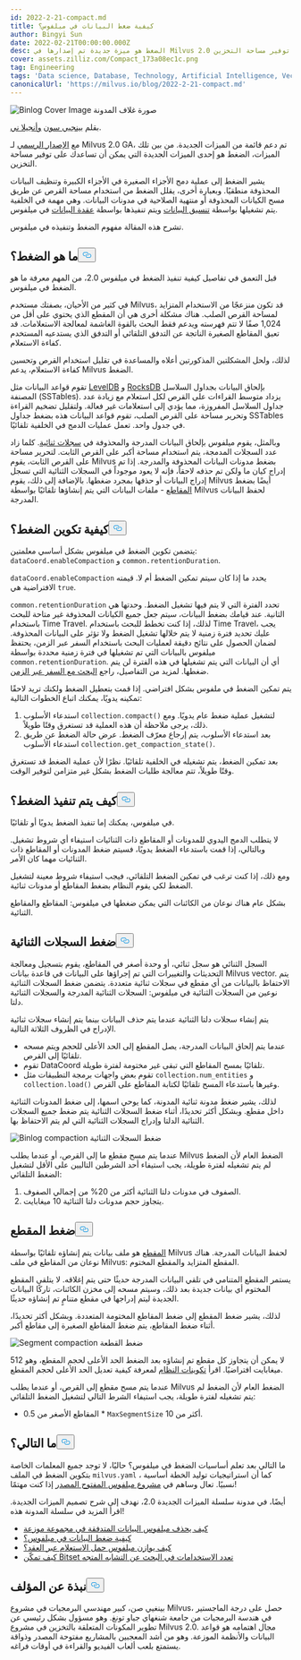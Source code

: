 ```yaml
---
id: 2022-2-21-compact.md
title: كيفية ضغط البيانات في ميلفوس؟
author: Bingyi Sun
date: 2022-02-21T00:00:00.000Z
desc: الضغط هو ميزة جديدة تم إصدارها في Milvus 2.0 تساعدك على توفير مساحة التخزين.
cover: assets.zilliz.com/Compact_173a08ec1c.png
tag: Engineering
tags: 'Data science, Database, Technology, Artificial Intelligence, Vector Management'
canonicalUrl: 'https://milvus.io/blog/2022-2-21-compact.md'
---
```

<p>
  
   <span class="img-wrapper"> <img translate="no" src="https://assets.zilliz.com/Compact_173a08ec1c.png" alt="Binlog Cover Image" class="doc-image" id="binlog-cover-image" />
   </span> <span class="img-wrapper"> <span>صورة غلاف المدونة</span> </span></p>
<p>بقلم <a href="https://github.com/sunby">بينجيي سون</a> <a href="https://www.linkedin.com/in/yiyun-n-2aa713163/">وأنجيلا ني</a>.</p>
<p>مع <a href="https://milvus.io/blog/2022-1-25-annoucing-general-availability-of-milvus-2-0.md">الإصدار الرسمي</a> لـ Milvus 2.0 GA، تم دعم قائمة من الميزات الجديدة. من بين تلك الميزات، الضغط هو إحدى الميزات الجديدة التي يمكن أن تساعدك على توفير مساحة التخزين.</p>
<p>يشير الضغط إلى عملية دمج الأجزاء الصغيرة في الأجزاء الكبيرة وتنظيف البيانات المحذوفة منطقيًا. وبعبارة أخرى، يقلل الضغط من استخدام مساحة القرص عن طريق مسح الكيانات المحذوفة أو منتهية الصلاحية في مدونات البيانات. وهي مهمة في الخلفية يتم تشغيلها بواسطة <a href="https://milvus.io/docs/v2.0.x/four_layers.md#Data-coordinator-data-coord">تنسيق البيانات</a> ويتم تنفيذها بواسطة <a href="https://milvus.io/docs/v2.0.x/four_layers.md#Data-node">عقدة البيانات</a> في ميلفوس.</p>
<p>تشرح هذه المقالة مفهوم الضغط وتنفيذه في ميلفوس.</p>
<h2 id="What-is-compaction" class="common-anchor-header">ما هو الضغط؟<button data-href="#What-is-compaction" class="anchor-icon" translate="no">
      <svg translate="no"
        aria-hidden="true"
        focusable="false"
        height="20"
        version="1.1"
        viewBox="0 0 16 16"
        width="16"
      >
        <path
          fill="#0092E4"
          fill-rule="evenodd"
          d="M4 9h1v1H4c-1.5 0-3-1.69-3-3.5S2.55 3 4 3h4c1.45 0 3 1.69 3 3.5 0 1.41-.91 2.72-2 3.25V8.59c.58-.45 1-1.27 1-2.09C10 5.22 8.98 4 8 4H4c-.98 0-2 1.22-2 2.5S3 9 4 9zm9-3h-1v1h1c1 0 2 1.22 2 2.5S13.98 12 13 12H9c-.98 0-2-1.22-2-2.5 0-.83.42-1.64 1-2.09V6.25c-1.09.53-2 1.84-2 3.25C6 11.31 7.55 13 9 13h4c1.45 0 3-1.69 3-3.5S14.5 6 13 6z"
        ></path>
      </svg>
    </button></h2><p>قبل التعمق في تفاصيل كيفية تنفيذ الضغط في ميلفوس 2.0، من المهم معرفة ما هو الضغط في ميلفوس.</p>
<p>في كثير من الأحيان، بصفتك مستخدم Milvus، قد تكون منزعجًا من الاستخدام المتزايد لمساحة القرص الصلب. هناك مشكلة أخرى هي أن المقطع الذي يحتوي على أقل من 1,024 صفًا لا تتم فهرسته ويدعم فقط البحث بالقوة الغاشمة لمعالجة الاستعلامات. قد تعيق المقاطع الصغيرة الناتجة عن التدفق التلقائي أو التدفق الذي يستدعيه المستخدم كفاءة الاستعلام.</p>
<p>لذلك، ولحل المشكلتين المذكورتين أعلاه والمساعدة في تقليل استخدام القرص وتحسين كفاءة الاستعلام، يدعم Milvus الضغط.</p>
<p>تقوم قواعد البيانات مثل <a href="https://github.com/google/leveldb">LevelDB</a> و <a href="http://rocksdb.org/">RocksDB</a> بإلحاق البيانات بجداول السلاسل المصنفة (SSTables). يزداد متوسط القراءات على القرص لكل استعلام مع زيادة عدد جداول السلاسل المفروزة، مما يؤدي إلى استعلامات غير فعالة. ولتقليل تضخيم القراءة وتحرير مساحة على القرص الصلب، تقوم قواعد البيانات هذه بضغط جداول SSTables في جدول واحد. تعمل عمليات الدمج في الخلفية تلقائيًا.</p>
<p>وبالمثل، يقوم ميلفوس بإلحاق البيانات المدرجة والمحذوفة في <a href="https://github.com/milvus-io/milvus/blob/master/docs/developer_guides/chap08_binlog.md">سجلات ثنائية</a>. كلما زاد عدد السجلات المدمجة، يتم استخدام مساحة أكبر على القرص الثابت. لتحرير مساحة على القرص الثابت، يقوم Milvus بضغط مدونات البيانات المحذوفة والمدرجة. إذا تم إدراج كيان ما ولكن تم حذفه لاحقاً، فإنه لا يعود موجوداً في السجلات الثنائية التي تسجل إدراج البيانات أو حذفها بمجرد ضغطها. بالإضافة إلى ذلك، يقوم Milvus أيضًا بضغط <a href="https://milvus.io/docs/v2.0.x/glossary.md#Segment">المقاطع</a> - ملفات البيانات التي يتم إنشاؤها تلقائيًا بواسطة Milvus لحفظ البيانات المدرجة.</p>
<h2 id="How-to-configure-compaction" class="common-anchor-header">كيفية تكوين الضغط؟<button data-href="#How-to-configure-compaction" class="anchor-icon" translate="no">
      <svg translate="no"
        aria-hidden="true"
        focusable="false"
        height="20"
        version="1.1"
        viewBox="0 0 16 16"
        width="16"
      >
        <path
          fill="#0092E4"
          fill-rule="evenodd"
          d="M4 9h1v1H4c-1.5 0-3-1.69-3-3.5S2.55 3 4 3h4c1.45 0 3 1.69 3 3.5 0 1.41-.91 2.72-2 3.25V8.59c.58-.45 1-1.27 1-2.09C10 5.22 8.98 4 8 4H4c-.98 0-2 1.22-2 2.5S3 9 4 9zm9-3h-1v1h1c1 0 2 1.22 2 2.5S13.98 12 13 12H9c-.98 0-2-1.22-2-2.5 0-.83.42-1.64 1-2.09V6.25c-1.09.53-2 1.84-2 3.25C6 11.31 7.55 13 9 13h4c1.45 0 3-1.69 3-3.5S14.5 6 13 6z"
        ></path>
      </svg>
    </button></h2><p>يتضمن تكوين الضغط في ميلفوس بشكل أساسي معلمتين: <code translate="no">dataCoord.enableCompaction</code> و <code translate="no">common.retentionDuration</code>.</p>
<p><code translate="no">dataCoord.enableCompaction</code> يحدد ما إذا كان سيتم تمكين الضغط أم لا. قيمته الافتراضية هي <code translate="no">true</code>.</p>
<p><code translate="no">common.retentionDuration</code> تحدد الفترة التي لا يتم فيها تشغيل الضغط. وحدتها هي الثانية. عند قيامك بضغط البيانات، سيتم جعل جميع الكيانات المحذوفة غير متاحة للبحث باستخدام Time Travel. لذلك، إذا كنت تخطط للبحث باستخدام Time Travel، يجب عليك تحديد فترة زمنية لا يتم خلالها تشغيل الضغط ولا تؤثر على البيانات المحذوفة. لضمان الحصول على نتائج دقيقة لعمليات البحث باستخدام السفر عبر الزمن، يحتفظ ميلفوس بالبيانات التي تم تشغيلها في فترة زمنية محددة بواسطة <code translate="no">common.retentionDuration</code>. أي أن البيانات التي يتم تشغيلها في هذه الفترة لن يتم ضغطها. لمزيد من التفاصيل، راجع <a href="https://milvus.io/docs/v2.0.x/timetravel.md">البحث مع السفر عبر الزمن</a>.</p>
<p>يتم تمكين الضغط في ملفوس بشكل افتراضي. إذا قمت بتعطيل الضغط ولكنك تريد لاحقًا تمكينه يدويًا، يمكنك اتباع الخطوات التالية:</p>
<ol>
<li>استدعاء الأسلوب <code translate="no">collection.compact()</code> لتشغيل عملية ضغط عام يدويًا. ومع ذلك، يرجى ملاحظة أن هذه العملية قد تستغرق وقتًا طويلاً.</li>
<li>بعد استدعاء الأسلوب، يتم إرجاع معرّف الضغط. عرض حالة الضغط عن طريق استدعاء الأسلوب <code translate="no">collection.get_compaction_state()</code>.</li>
</ol>
<p>بعد تمكين الضغط، يتم تشغيله في الخلفية تلقائيًا. نظرًا لأن عملية الضغط قد تستغرق وقتًا طويلاً، تتم معالجة طلبات الضغط بشكل غير متزامن لتوفير الوقت.</p>
<h2 id="How-to-implement-compaction" class="common-anchor-header">كيف يتم تنفيذ الضغط؟<button data-href="#How-to-implement-compaction" class="anchor-icon" translate="no">
      <svg translate="no"
        aria-hidden="true"
        focusable="false"
        height="20"
        version="1.1"
        viewBox="0 0 16 16"
        width="16"
      >
        <path
          fill="#0092E4"
          fill-rule="evenodd"
          d="M4 9h1v1H4c-1.5 0-3-1.69-3-3.5S2.55 3 4 3h4c1.45 0 3 1.69 3 3.5 0 1.41-.91 2.72-2 3.25V8.59c.58-.45 1-1.27 1-2.09C10 5.22 8.98 4 8 4H4c-.98 0-2 1.22-2 2.5S3 9 4 9zm9-3h-1v1h1c1 0 2 1.22 2 2.5S13.98 12 13 12H9c-.98 0-2-1.22-2-2.5 0-.83.42-1.64 1-2.09V6.25c-1.09.53-2 1.84-2 3.25C6 11.31 7.55 13 9 13h4c1.45 0 3-1.69 3-3.5S14.5 6 13 6z"
        ></path>
      </svg>
    </button></h2><p>في ميلفوس، يمكنك إما تنفيذ الضغط يدويًا أو تلقائيًا.</p>
<p>لا يتطلب الدمج اليدوي للمدونات أو المقاطع ذات الثنائيات استيفاء أي شروط تشغيل. وبالتالي، إذا قمت باستدعاء الضغط يدويًا، فسيتم ضغط المدونات أو المقاطع ذات الثنائيات مهما كان الأمر.</p>
<p>ومع ذلك، إذا كنت ترغب في تمكين الضغط التلقائي، فيجب استيفاء شروط معينة لتشغيل الضغط لكي يقوم النظام بضغط المقاطع أو مدونات ثنائية.</p>
<p>بشكل عام هناك نوعان من الكائنات التي يمكن ضغطها في ميلفوس: المقاطع والمقاطع الثنائية.</p>
<h2 id="Binlog-compaction" class="common-anchor-header">ضغط السجلات الثنائية<button data-href="#Binlog-compaction" class="anchor-icon" translate="no">
      <svg translate="no"
        aria-hidden="true"
        focusable="false"
        height="20"
        version="1.1"
        viewBox="0 0 16 16"
        width="16"
      >
        <path
          fill="#0092E4"
          fill-rule="evenodd"
          d="M4 9h1v1H4c-1.5 0-3-1.69-3-3.5S2.55 3 4 3h4c1.45 0 3 1.69 3 3.5 0 1.41-.91 2.72-2 3.25V8.59c.58-.45 1-1.27 1-2.09C10 5.22 8.98 4 8 4H4c-.98 0-2 1.22-2 2.5S3 9 4 9zm9-3h-1v1h1c1 0 2 1.22 2 2.5S13.98 12 13 12H9c-.98 0-2-1.22-2-2.5 0-.83.42-1.64 1-2.09V6.25c-1.09.53-2 1.84-2 3.25C6 11.31 7.55 13 9 13h4c1.45 0 3-1.69 3-3.5S14.5 6 13 6z"
        ></path>
      </svg>
    </button></h2><p>السجل الثنائي هو سجل ثنائي، أو وحدة أصغر في المقاطع، يقوم بتسجيل ومعالجة التحديثات والتغييرات التي تم إجراؤها على البيانات في قاعدة بيانات Milvus vector. يتم الاحتفاظ بالبيانات من أي مقطع في سجلات ثنائية متعددة. يتضمن ضغط السجلات الثنائية نوعين من السجلات الثنائية في ميلفوس: السجلات الثنائية المدرجة والسجلات الثنائية دلتا.</p>
<p>يتم إنشاء سجلات دلتا الثنائية عندما يتم حذف البيانات بينما يتم إنشاء سجلات ثنائية الإدراج في الظروف الثلاثة التالية.</p>
<ul>
<li>عندما يتم إلحاق البيانات المدرجة، يصل المقطع إلى الحد الأعلى للحجم ويتم مسحه تلقائيًا إلى القرص.</li>
<li>تقوم DataCoord تلقائيًا بمسح المقاطع التي تبقى غير مختومة لفترة طويلة.</li>
<li>تقوم بعض واجهات برمجة التطبيقات مثل <code translate="no">collection.num_entities</code> و <code translate="no">collection.load()</code> وغيرها باستدعاء المسح تلقائيًا لكتابة المقاطع على القرص.</li>
</ul>
<p>لذلك، يشير ضغط مدونة ثنائية المدونة، كما يوحي اسمها، إلى ضغط المدونات الثنائية داخل مقطع. وبشكل أكثر تحديدًا، أثناء ضغط السجلات الثنائية يتم ضغط جميع السجلات الثنائية الدلتا وإدراج السجلات الثنائية التي لم يتم الاحتفاظ بها.</p>
<p>
  
   <span class="img-wrapper"> <img translate="no" src="https://assets.zilliz.com/binlog_compaction_d7f8f910c8.png" alt="Binlog compaction" class="doc-image" id="binlog-compaction" />
   </span> <span class="img-wrapper"> <span>ضغط السجلات الثنائية</span> </span></p>
<p>عندما يتم مسح مقطع ما إلى القرص، أو عندما يطلب Milvus الضغط العام لأن الضغط لم يتم تشغيله لفترة طويلة، يجب استيفاء أحد الشرطين التاليين على الأقل لتشغيل الضغط التلقائي:</p>
<ol>
<li>الصفوف في مدونات دلتا الثنائية أكثر من 20% من إجمالي الصفوف.</li>
<li>يتجاوز حجم مدونات دلتا الثنائية 10 ميغابايت.</li>
</ol>
<h2 id="Segment-compaction" class="common-anchor-header">ضغط المقطع<button data-href="#Segment-compaction" class="anchor-icon" translate="no">
      <svg translate="no"
        aria-hidden="true"
        focusable="false"
        height="20"
        version="1.1"
        viewBox="0 0 16 16"
        width="16"
      >
        <path
          fill="#0092E4"
          fill-rule="evenodd"
          d="M4 9h1v1H4c-1.5 0-3-1.69-3-3.5S2.55 3 4 3h4c1.45 0 3 1.69 3 3.5 0 1.41-.91 2.72-2 3.25V8.59c.58-.45 1-1.27 1-2.09C10 5.22 8.98 4 8 4H4c-.98 0-2 1.22-2 2.5S3 9 4 9zm9-3h-1v1h1c1 0 2 1.22 2 2.5S13.98 12 13 12H9c-.98 0-2-1.22-2-2.5 0-.83.42-1.64 1-2.09V6.25c-1.09.53-2 1.84-2 3.25C6 11.31 7.55 13 9 13h4c1.45 0 3-1.69 3-3.5S14.5 6 13 6z"
        ></path>
      </svg>
    </button></h2><p><a href="https://milvus.io/docs/v2.0.x/glossary.md#Segment">المقطع</a> هو ملف بيانات يتم إنشاؤه تلقائيًا بواسطة Milvus لحفظ البيانات المدرجة. هناك نوعان من المقاطع في ملف Milvus: المقطع المتزايد والمقطع المختوم.</p>
<p>يستمر المقطع المتنامي في تلقي البيانات المدرجة حديثًا حتى يتم إغلاقه. لا يتلقى المقطع المختوم أي بيانات جديدة بعد ذلك، وسيتم مسحه إلى مخزن الكائنات، تاركًا البيانات الجديدة ليتم إدراجها في مقطع متنامٍ تم إنشاؤه حديثًا.</p>
<p>لذلك، يشير ضغط المقطع إلى ضغط المقاطع المختومة المتعددة. وبشكل أكثر تحديدًا، أثناء ضغط المقاطع، يتم ضغط المقاطع الصغيرة إلى مقاطع أكبر.</p>
<p>
  
   <span class="img-wrapper"> <img translate="no" src="https://assets.zilliz.com/segment_compaction_92eecc0e55.jpeg" alt="Segment compaction" class="doc-image" id="segment-compaction" />
   </span> <span class="img-wrapper"> <span>ضغط القطعة</span> </span></p>
<p>لا يمكن أن يتجاوز كل مقطع تم إنشاؤه بعد الضغط الحد الأعلى لحجم المقطع، وهو 512 ميغابايت افتراضيًا. اقرأ <a href="https://milvus.io/docs/v2.0.x/system_configuration.md">تكوينات النظام</a> لمعرفة كيفية تعديل الحد الأعلى لحجم المقطع.</p>
<p>عندما يتم مسح مقطع إلى القرص، أو عندما يطلب Milvus الضغط العام لأن الضغط لم يتم تشغيله لفترة طويلة، يجب استيفاء الشرط التالي لتشغيل الضغط التلقائي:</p>
<ul>
<li>المقاطع الأصغر من 0.5 * <code translate="no">MaxSegmentSize</code> أكثر من 10.</li>
</ul>
<h2 id="Whats-next" class="common-anchor-header">ما التالي؟<button data-href="#Whats-next" class="anchor-icon" translate="no">
      <svg translate="no"
        aria-hidden="true"
        focusable="false"
        height="20"
        version="1.1"
        viewBox="0 0 16 16"
        width="16"
      >
        <path
          fill="#0092E4"
          fill-rule="evenodd"
          d="M4 9h1v1H4c-1.5 0-3-1.69-3-3.5S2.55 3 4 3h4c1.45 0 3 1.69 3 3.5 0 1.41-.91 2.72-2 3.25V8.59c.58-.45 1-1.27 1-2.09C10 5.22 8.98 4 8 4H4c-.98 0-2 1.22-2 2.5S3 9 4 9zm9-3h-1v1h1c1 0 2 1.22 2 2.5S13.98 12 13 12H9c-.98 0-2-1.22-2-2.5 0-.83.42-1.64 1-2.09V6.25c-1.09.53-2 1.84-2 3.25C6 11.31 7.55 13 9 13h4c1.45 0 3-1.69 3-3.5S14.5 6 13 6z"
        ></path>
      </svg>
    </button></h2><p>ما التالي بعد تعلم أساسيات الضغط في ميلفوس؟ حاليًا، لا توجد جميع المعلمات الخاصة بتكوين الضغط في الملف <code translate="no">milvus.yaml</code> ، كما أن استراتيجيات توليد الخطة أساسية نسبيًا. تعال وساهم في <a href="https://github.com/milvus-io">مشروع ميلفوس المفتوح المصدر</a> إذا كنت مهتمًا!</p>
<p>أيضًا، في مدونة سلسلة الميزات الجديدة 2.0، نهدف إلى شرح تصميم الميزات الجديدة. اقرأ المزيد في سلسلة المدونة هذه!</p>
<ul>
<li><a href="https://milvus.io/blog/2022-02-07-how-milvus-deletes-streaming-data-in-distributed-cluster.md">كيف يحذف ميلفوس البيانات المتدفقة في مجموعة موزعة</a></li>
<li><a href="https://milvus.io/blog/2022-2-21-compact.md">كيفية ضغط البيانات في ميلفوس؟</a></li>
<li><a href="https://milvus.io/blog/2022-02-28-how-milvus-balances-query-load-across-nodes.md">كيف يوازن ميلفوس حمل الاستعلام عبر العقد؟</a></li>
<li><a href="https://milvus.io/blog/2022-2-14-bitset.md">كيف تمكّن Bitset تعدد الاستخدامات في البحث عن التشابه المتجه</a></li>
</ul>
<h2 id="About-the-author" class="common-anchor-header">نبذة عن المؤلف<button data-href="#About-the-author" class="anchor-icon" translate="no">
      <svg translate="no"
        aria-hidden="true"
        focusable="false"
        height="20"
        version="1.1"
        viewBox="0 0 16 16"
        width="16"
      >
        <path
          fill="#0092E4"
          fill-rule="evenodd"
          d="M4 9h1v1H4c-1.5 0-3-1.69-3-3.5S2.55 3 4 3h4c1.45 0 3 1.69 3 3.5 0 1.41-.91 2.72-2 3.25V8.59c.58-.45 1-1.27 1-2.09C10 5.22 8.98 4 8 4H4c-.98 0-2 1.22-2 2.5S3 9 4 9zm9-3h-1v1h1c1 0 2 1.22 2 2.5S13.98 12 13 12H9c-.98 0-2-1.22-2-2.5 0-.83.42-1.64 1-2.09V6.25c-1.09.53-2 1.84-2 3.25C6 11.31 7.55 13 9 13h4c1.45 0 3-1.69 3-3.5S14.5 6 13 6z"
        ></path>
      </svg>
    </button></h2><p>بينغيي صن، كبير مهندسي البرمجيات في مشروع Milvus، حصل على درجة الماجستير في هندسة البرمجيات من جامعة شنغهاي جياو تونغ. وهو مسؤول بشكل رئيسي عن تطوير المكونات المتعلقة بالتخزين في مشروع Milvus 2.0. مجال اهتمامه هو قواعد البيانات والأنظمة الموزعة. وهو من أشد المعجبين بالمشاريع مفتوحة المصدر وذواقة يستمتع بلعب ألعاب الفيديو والقراءة في أوقات فراغه.</p>
